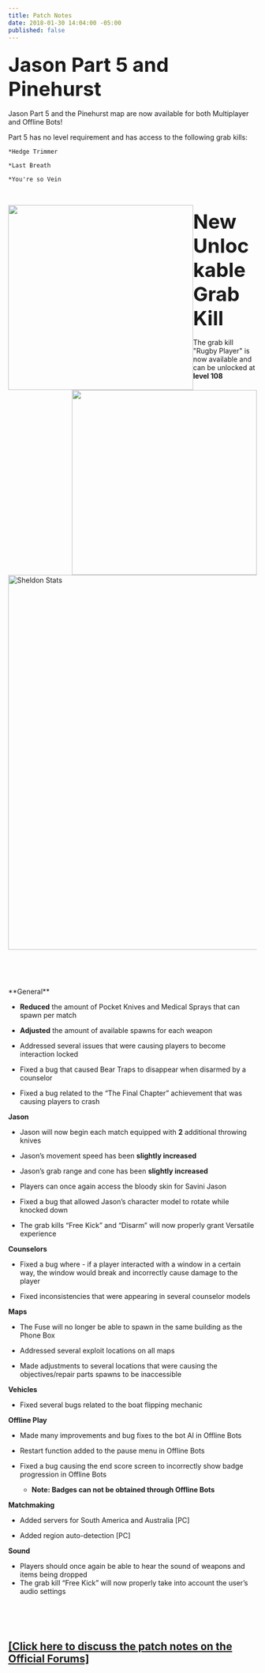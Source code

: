 ```yaml
---
title: Patch Notes
date: 2018-01-30 14:04:00 -05:00
published: false
---
```


<h3 style="text-align: left;"><span style="font-size:40px;"><strong>Jason Part 5 and Pinehurst</strong></span></h3>

Jason Part 5 and the Pinehurst map are now available for both Multiplayer and Offline Bots! 

Part 5 has no level requirement and has access to the following grab kills:

    *Hedge Trimmer

    *Last Breath

    *You're so Vein

<p>&nbsp;</p>
<p><a title="Jason Part 5 and Pinehurst" href="/uploads/J5Pinehurst1280.jpg"><img style="float: left;" src="/uploads/J5Pinehurst1280.jpg" width="375" /></a><a title="J5 Stats" href="/uploads/J5%20Stats.jpg"><img style="float: right;" src="/uploads/J5%20Stats.jpg" width="375" /></a></p>

<h3 style="text-align: left;"><span style="font-size:40px;"><strong>New Unlockable Grab Kill</strong></span></h3>

The grab kill "Rugby Player" is now available and can be unlocked at **level 108**

<p>&nbsp;</p>

<p><a title="Rugby Player kill" href="/uploads/Rugby1280.jpg"><img style="display: block; margin-left: auto; margin-right: auto;" src="/uploads/Rugby1280.jpg" alt="Sheldon Stats" width="760" /></a></p>

<p>&nbsp;</p>
<p>&nbsp;</p>
**General**

  * **Reduced** the amount of Pocket Knives and Medical Sprays that can spawn per match

  * **Adjusted** the amount of available spawns for each weapon

  * Addressed several issues that were causing players to become interaction locked

  * Fixed a bug that caused Bear Traps to disappear when disarmed by a counselor

  * Fixed a bug related to the “The Final Chapter” achievement that was causing players to crash

**Jason**

  * Jason will now begin each match equipped with **2** additional throwing knives

  * Jason’s movement speed has been **slightly increased**

  * Jason’s grab range and cone has been **slightly increased**

  * Players can once again access the bloody skin for Savini Jason

  * Fixed a bug that allowed Jason’s character model to rotate while knocked down

  * The grab kills “Free Kick” and “Disarm” will now properly grant Versatile experience 

**Counselors**

  * Fixed a bug where - if a player interacted with a window in a certain way, the window would break and incorrectly cause damage to the player

  * Fixed inconsistencies that were appearing in several counselor models

**Maps**

  * The Fuse will no longer be able to spawn in the same building as the Phone Box

  * Addressed several exploit locations on all maps

  * Made adjustments to several locations that were causing the objectives/repair parts spawns to be inaccessible

**Vehicles**

  * Fixed several bugs related to the boat flipping mechanic 

**Offline Play**

  * Made many improvements and bug fixes to the bot AI in Offline Bots

  * Restart function added to the pause menu in Offline Bots

  * Fixed a bug causing the end score screen to incorrectly show badge progression in Offline Bots 

      * **Note: Badges can not be obtained through Offline Bots**
 

**Matchmaking**

  * Added servers for South America and Australia [PC]

  * Added region auto-detection [PC]

**Sound**

  * Players should once again be able to hear the sound of weapons and items being dropped
  * The grab kill “Free Kick” will now properly take into account the user’s audio settings

<p>&nbsp;</p>
<p>&nbsp;</p>

## [[Click here to discuss the patch notes on the Official Forums]]()